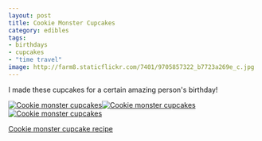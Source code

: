 ```yaml
---
layout: post
title: Cookie Monster Cupcakes
category: edibles
tags: 
- birthdays
- cupcakes
- "time travel"
image: http://farm8.staticflickr.com/7401/9705857322_b7723a269e_c.jpg
---
```


I made these cupcakes for a certain amazing person's birthday!

<a href="http://www.flickr.com/photos/91218249@N05/9705857322/" title="Cookie monster cupcakes by katydecorah, on Flickr"><img src="http://farm8.staticflickr.com/7401/9705857322_b7723a269e_c.jpg" class="img-half" alt="Cookie monster cupcakes"></a><a href="http://www.flickr.com/photos/91218249@N05/9705859392/" title="Cookie monster cupcakes by katydecorah, on Flickr"><img src="http://farm4.staticflickr.com/3728/9705859392_c81a706dc5_c.jpg"  class="img-half"  alt="Cookie monster cupcakes"></a><a href="http://www.flickr.com/photos/91218249@N05/9702626123/" title="Cookie monster cupcakes by katydecorah, on Flickr"><img src="http://farm8.staticflickr.com/7424/9702626123_69c114c974_c.jpg" class="pop-out"  alt="Cookie monster cupcakes"></a>

[Cookie monster cupcake recipe](http://birdonacake.blogspot.com/2011/11/om-nom-nom-nom.html)